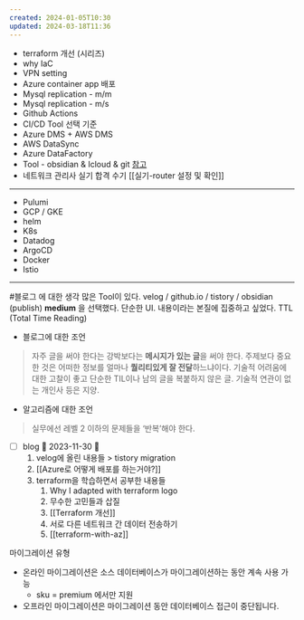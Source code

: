 ```yaml
---
created: 2024-01-05T10:30
updated: 2024-03-18T11:36
---
```

- terraform 개선 (시리즈)
- why IaC
- VPN setting
- Azure container app 배포
- Mysql replication - m/m 
- Mysql replication - m/s
- Github Actions 
- CI/CD Tool 선택 기준
- Azure DMS + AWS DMS
- AWS DataSync
- Azure DataFactory
- Tool - obsidian & Icloud & git [참고](https://velog.io/@qkqkwl147/Obsidian-git-sync-%EB%8F%99%EA%B8%B0%ED%99%94)
- 네트워크 관리사 실기 합격 수기 [[실기-router 설정 및 확인]]
---
- Pulumi
- GCP / GKE
- helm
- K8s
- Datadog
- ArgoCD
- Docker
- Istio
---
#블로그 에 대한 생각
많은 Tool이 있다.
velog / github.io / tistory / obsidian (publish)
**medium** 을 선택했다. 
단순한 UI. 내용이라는 본질에 집중하고 싶었다.
TTL (Total Time Reading)

- 블로그에 대한 조언
> 자주 글을 써야 한다는 강박보다는 **메시지가 있는 글**을 써야 한다.
주제보다 중요한 것은 어떠한 정보를 얼마나 **퀄리티있게 잘 전달**하느냐이다.
기술적 어려움에 대한 고찰이 좋고 단순한 TIL이나 남의 글을 복붙하지 않은 글. 기술적 연관이 없는 개인사 등은 지양.

- 알고리즘에 대한 조언
>실무에선 레벨 2 이하의 문제들을 ‘반복’해야 한다.



- [ ] blog 📅 2023-11-30 🔼 
	1. velog에 올린 내용들 > tistory migration
	2. [[Azure로 어떻게 배포를 하는거야?]]
	3. terraform을 학습하면서 공부한 내용들
		1. Why I adapted with terraform logo
		2. 무수한 고민들과 삽질
		3. [[Terraform 개선]]
		4. 서로 다른 네트워크 간 데이터 전송하기
		5. [[terraform-with-az]]


마이그레이션 유형
- 온라인 마이그레이션은 소스 데이터베이스가 마이그레이션하는 동안 계속 사용 가능
	- sku = premium 에서만 지원
- 오프라인 마이그레이션은 마이그레이션 동안 데이터베이스 접근이 중단됩니다.